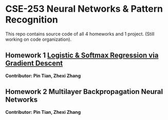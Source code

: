 # CSE-253 Neural Networks & Pattern Recognition

This repo contains source code of all 4 homeworks and 1 project. (Still working on code organization).

## Homework 1 [Logistic & Softmax Regression via Gradient Descent](https://github.com/yrbszhsh/CSE-253/blob/Porj/Logistic%20and%20Softmax%20Regression%20via%20Gradient%20Descent.ipynb)

**Contributor: Pin Tian, Zhexi Zhang**



## Homework 2 Multilayer Backpropagation Neural Networks

**Contributor: Pin Tian, Zhexi Zhang**
